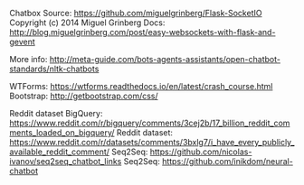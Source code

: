 Chatbox Source:  https://github.com/miguelgrinberg/Flask-SocketIO Copyright (c) 2014 Miguel Grinberg
Docs: http://blog.miguelgrinberg.com/post/easy-websockets-with-flask-and-gevent

More info: http://meta-guide.com/bots-agents-assistants/open-chatbot-standards/nltk-chatbots

WTForms: https://wtforms.readthedocs.io/en/latest/crash_course.html
Bootstrap: http://getbootstrap.com/css/

Reddit dataset BigQuery: https://www.reddit.com/r/bigquery/comments/3cej2b/17_billion_reddit_comments_loaded_on_bigquery/
Reddit dataset: https://www.reddit.com/r/datasets/comments/3bxlg7/i_have_every_publicly_available_reddit_comment/
Seq2Seq: https://github.com/nicolas-ivanov/seq2seq_chatbot_links
Seq2Seq: https://github.com/inikdom/neural-chatbot